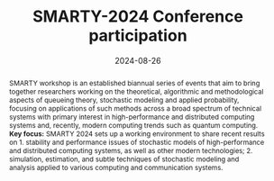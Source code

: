 ---
title: SMARTY-2024 Conference participation

event: The Fourth International Workshop on Stochastic Modeling and Applied Research of Technology (SMARTY 2024)
event_url: http://smarty24.karelia.website/#

location: Karelian Research Center of RAS
address:
  street: 11, Pushkinskaya Str.
  city: Petrozavodsk
  region: Karelia Republic 
  postcode: '185000'
  country: Russia

summary: Participated in an international conference with a report on the results of my research.
abstract: SMARTY workshop is an established biannual series of events that aim to bring together researchers working on the theoretical, algorithmic and methodological aspects of queueing theory, stochastic modeling and applied probability, focusing on applications of such methods across a broad spectrum of technical systems with primary interest in high-performance and distributed computing systems and, recently, modern computing trends such as quantum computing. **Key focus:** SMARTY 2024 sets up a working environment to share recent results on 1. stability and performance issues of stochastic models of high-performance and distributed computing systems, as well as other modern technologies; 2. simulation, estimation, and subtle techniques of stochastic modeling and analysis applied to various computing and communication systems.

# Talk start and end times.
#   End time can optionally be hidden by prefixing the line with `#`.
date: '2024-08-26'
date_end: '2024-08-30'
all_day: true

# Schedule page publish date (NOT talk date).
publishDate: '2017-01-01T00:00:00Z'

authors:
  - admin

tags: []

# Is this a featured talk? (true/false)
featured: false

image:
  filename: 'smarty-2024.jpg'
  caption: 'SMARTY-2024 presentation instance'
  focal_point: Right

design:
  # Default section spacing
  spacing: "6rem"
  background:
        color: black
        image:
          # Add your image background to `assets/media/`.
          filename: abstract-splashed-watercolor-textured-background.svg
          filters:
            brightness: 1.0
          size: cover
          position: center
          parallax: false

#links:
#  - icon: twitter
#    icon_pack: fab
#    name: Follow
#    url: https://twitter.com/georgecushen
#url_code: 'https://github.com'
#url_pdf: ''
#url_slides: 'https://slideshare.net'
#url_video: 'https://youtube.com'

# Markdown Slides (optional).
#   Associate this talk with Markdown slides.
#   Simply enter your slide deck's filename without extension.
#   E.g. `slides = "example-slides"` references `content/slides/example-slides.md`.
#   Otherwise, set `slides = ""`.
slides: ""

# Projects (optional).
#   Associate this post with one or more of your projects.
#   Simply enter your project's folder or file name without extension.
#   E.g. `projects = ["internal-project"]` references `content/project/deep-learning/index.md`.
#   Otherwise, set `projects = []`.
#projects:
#  - example


#{{% callout note %}}
#Click on the **Slides** button above to view the built-in slides feature.
#{{% /callout %}}

#Slides can be added in a few ways:

#- **Create** slides using Hugo Blox Builder's [_Slides_](https://docs.hugoblox.com/reference/content-types/) feature and link using `slides` parameter in the front matter of the talk file
#- **Upload** an existing slide deck to `static/` and link using `url_slides` parameter in the front matter of the talk file
#- **Embed** your slides (e.g. Google Slides) or presentation video on this page using [shortcodes](https://docs.hugoblox.com/reference/markdown/).

#Further event details, including [page elements](https://docs.hugoblox.com/reference/markdown/) such as image galleries, can be added to the body of this page.
---
